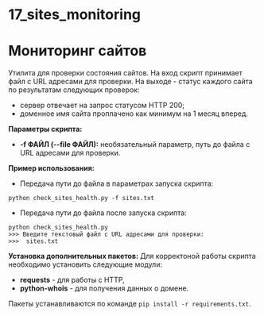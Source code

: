 # 17_sites_monitoring

# Мониторинг сайтов

Утилита для проверки состояния сайтов. На вход скрипт принимает файл с URL адресами для проверки. На выходе - статус каждого сайта по результатам следующих проверок:
* сервер отвечает на запрос статусом HTTP 200;
* доменное имя сайта проплачено как минимум на 1 месяц вперед.

**Параметры скрипта:**
* **-f ФАЙЛ (--file ФАЙЛ):** необязательный параметр, путь до файла с URL адресами для проверки.

**Пример использования:**
* Передача пути до файла в параметрах запуска скрипта:
```
python check_sites_health.py -f sites.txt
```

* Передача пути до файла после запуска скрипта:
```
python check_sites_health.py
>>> Введите текстовый файл с URL адресами для проверки:
>>>  sites.txt
```

**Установка дополнительных пакетов:**
Для корректоной работы скрипта необходимо установить следующие модули:
* **requests** - для работы с HTTP,
* **python-whois** - для получения данных о домене.

Пакеты устанавливаются по команде `pip install -r requirements.txt`.
